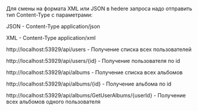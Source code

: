 ﻿Для смены на формата XML или JSON в hedere запроса надо отправить тип Content-Type c параметрами:

JSON - Content-Type application/json 

XML - Content-Type application/xml

http://localhost:53929/api/users - Получение списка всех пользователей

http://localhost:53929/api/users/{id}  - Получение пользователя по id

http://localhost:53929/api/albums -  Получение списка всех альбомов

http://localhost:53929/api/albums/{id} - Получение альбома по id

http://localhost:53929/api/albums/GetUserAlbums/{userId} - Получение всех альбомов одного пользователя